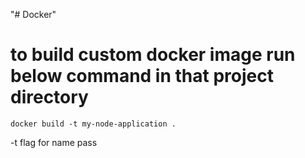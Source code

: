 "# Docker" 
# to build custom docker image run below command in that project directory
```
docker build -t my-node-application .
```

-t flag for name pass
